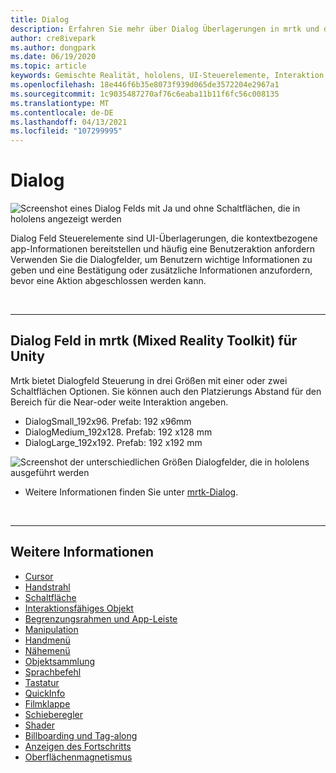 ```yaml
---
title: Dialog
description: Erfahren Sie mehr über Dialog Überlagerungen in mrtk und deren Verwendung in Anwendungen mit gemischter Realität.
author: cre8ivepark
ms.author: dongpark
ms.date: 06/19/2020
ms.topic: article
keywords: Gemischte Realität, hololens, UI-Steuerelemente, Interaktion, UI, UX, UX-Entwurf, räumliche Benutzeroberfläche, räumliche Interaktion, 3D-Benutzeroberfläche, 3D-UX, Mixed Reality-Headset, Windows Mixed Reality-Headset, Virtual Reality-Headset, hololens, mrtk, Mixed Reality Toolkit
ms.openlocfilehash: 18e446f6b35e8073f939d065de3572204e2967a1
ms.sourcegitcommit: 1c9035487270af76c6eaba11b11f6fc56c008135
ms.translationtype: MT
ms.contentlocale: de-DE
ms.lasthandoff: 04/13/2021
ms.locfileid: "107299995"
---
```

# <a name="dialog"></a>Dialog

![Screenshot eines Dialog Felds mit Ja und ohne Schaltflächen, die in hololens angezeigt werden](images/MRTK_UX_Dialog.jpg)

Dialog Feld Steuerelemente sind UI-Überlagerungen, die kontextbezogene app-Informationen bereitstellen und häufig eine Benutzeraktion anfordern Verwenden Sie die Dialogfelder, um Benutzern wichtige Informationen zu geben und eine Bestätigung oder zusätzliche Informationen anzufordern, bevor eine Aktion abgeschlossen werden kann.

<br>

---

## <a name="dialog-in-mrtk-mixed-reality-toolkit-for-unity"></a>Dialog Feld in mrtk (Mixed Reality Toolkit) für Unity
Mrtk bietet Dialogfeld Steuerung in drei Größen mit einer oder zwei Schaltflächen Optionen. Sie können auch den Platzierungs Abstand für den Bereich für die Near-oder weite Interaktion angeben. 

- DialogSmall_192x96. Prefab: 192 x96mm
- DialogMedium_192x128. Prefab: 192 x128 mm
- DialogLarge_192x192. Prefab: 192 x192 mm

![Screenshot der unterschiedlichen Größen Dialogfelder, die in hololens ausgeführt werden](images/MRTK_UX_Dialog_Types.jpg)


* Weitere Informationen finden Sie unter [mrtk-Dialog](https://docs.microsoft.com/windows/mixed-reality/mrtk-unity/features/ux-building-blocks/dialog).

<br>

---

## <a name="see-also"></a>Weitere Informationen

* [Cursor](cursors.md)
* [Handstrahl](point-and-commit.md)
* [Schaltfläche](button.md)
* [Interaktionsfähiges Objekt](interactable-object.md)
* [Begrenzungsrahmen und App-Leiste](app-bar-and-bounding-box.md)
* [Manipulation](direct-manipulation.md)
* [Handmenü](hand-menu.md)
* [Nähemenü](near-menu.md)
* [Objektsammlung](object-collection.md)
* [Sprachbefehl](voice-input.md)
* [Tastatur](keyboard.md)
* [QuickInfo](tooltip.md)
* [Filmklappe](slate.md)
* [Schieberegler](slider.md)
* [Shader](shader.md)
* [Billboarding und Tag-along](billboarding-and-tag-along.md)
* [Anzeigen des Fortschritts](progress.md)
* [Oberflächenmagnetismus](surface-magnetism.md)
